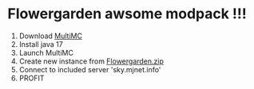 
# Flowergarden awsome modpack !!!

1. Download [MultiMC](https://multimc.org/)
2. Install java 17
3. Launch MultiMC
4. Create new instance from [Flowergarden.zip](https://github.com/senare/flowergarden/raw/master/Flowergarden.zip)
5. Connect to included server 'sky.mjnet.info'
6. PROFIT
